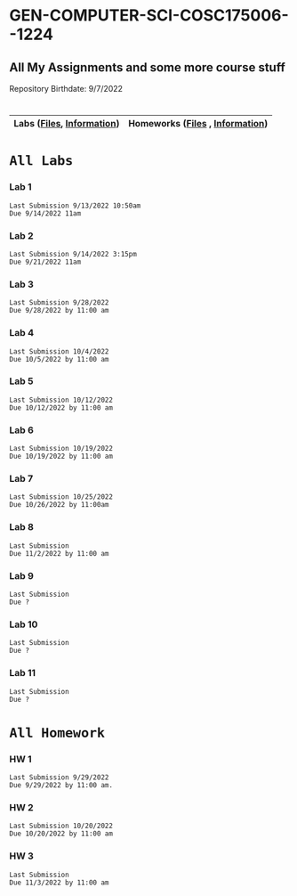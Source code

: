 # GEN-COMPUTER-SCI-COSC175006--1224
## All My Assignments and some more course stuff
Repository Birthdate: 9/7/2022


#
| Labs ([Files](https://github.com/Bab-exe/GEN-COMPUTER-SCI-COSC175006--1224/tree/Assignments/Labs), [Information](https://github.com/Bab-exe/GEN-COMPUTER-SCI-COSC175006--1224/blob/Assignments/ReadME.md#all-labs)) | Homeworks ([Files](https://github.com/Bab-exe/GEN-COMPUTER-SCI-COSC175006--1224/tree/Assignments/Homeworks) , [Information](https://github.com/Bab-exe/GEN-COMPUTER-SCI-COSC175006--1224/blob/Assignments/ReadME.md#all-homework)) 
| - | - |


# **`All Labs`**
### Lab 1
    Last Submission 9/13/2022 10:50am
    Due 9/14/2022 11am
 ### Lab 2
    Last Submission 9/14/2022 3:15pm
    Due 9/21/2022 11am
 ### Lab 3
    Last Submission 9/28/2022
    Due 9/28/2022 by 11:00 am
 ### Lab 4
    Last Submission 10/4/2022
    Due 10/5/2022 by 11:00 am
 ### Lab 5 
    Last Submission 10/12/2022
    Due 10/12/2022 by 11:00 am
 ### Lab 6 
    Last Submission 10/19/2022
    Due 10/19/2022 by 11:00 am
### Lab 7 
    Last Submission 10/25/2022
    Due 10/26/2022 by 11:00am
### Lab 8
    Last Submission 
    Due 11/2/2022 by 11:00 am
### Lab 9
    Last Submission
    Due ?
### Lab 10
    Last Submission
    Due ?
### Lab 11
    Last Submission
    Due ?

# **`All Homework`**
### HW 1
    Last Submission 9/29/2022
    Due 9/29/2022 by 11:00 am.
### HW 2
    Last Submission 10/20/2022
    Due 10/20/2022 by 11:00 am
### HW 3 
    Last Submission
    Due 11/3/2022 by 11:00 am
    








